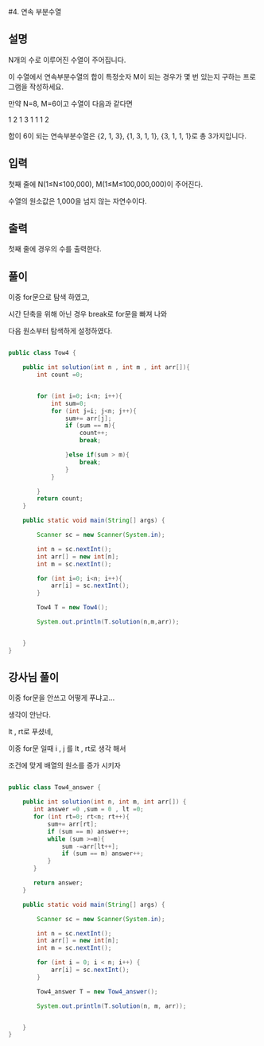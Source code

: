 #4. 연속 부분수열

## 설명

N개의 수로 이루어진 수열이 주어집니다.

이 수열에서 연속부분수열의 합이 특정숫자 M이 되는 경우가 몇 번 있는지 구하는 프로그램을 작성하세요.

만약 N=8, M=6이고 수열이 다음과 같다면

1 2 1 3 1 1 1 2

합이 6이 되는 연속부분수열은 {2, 1, 3}, {1, 3, 1, 1}, {3, 1, 1, 1}로 총 3가지입니다.


## 입력
첫째 줄에 N(1≤N≤100,000), M(1≤M≤100,000,000)이 주어진다.

수열의 원소값은 1,000을 넘지 않는 자연수이다.


## 출력
첫째 줄에 경우의 수를 출력한다.

## 풀이

이중 for문으로 탐색 하였고,

시간 단축을 위해 아닌 경우 break로 for문을 빠져 나와

다음 원소부터 탐색하게 설정하였다.

```java

public class Tow4 {

    public int solution(int n , int m , int arr[]){
        int count =0;


        for (int i=0; i<n; i++){
            int sum=0;
            for (int j=i; j<n; j++){
                sum+= arr[j];
                if (sum == m){
                    count++;
                    break;

                }else if(sum > m){
                    break;
                }
            }

        }
        return count;
    }

    public static void main(String[] args) {

        Scanner sc = new Scanner(System.in);

        int n = sc.nextInt();
        int arr[] = new int[n];
        int m = sc.nextInt();

        for (int i=0; i<n; i++){
            arr[i] = sc.nextInt();
        }

        Tow4 T = new Tow4();

        System.out.println(T.solution(n,m,arr));


    }
}

```

## 강사님 풀이

이중 for문을 안쓰고 어떻게 푸냐고...

생각이 안난다.

lt , rt로 푸셨네,

이중 for문 일때 i , j 를  lt , rt로 생각 해서

조건에 맞게 배열의 원소를 증가 시키자

```java

public class Tow4_answer {

    public int solution(int n, int m, int arr[]) {
       int answer =0 ,sum = 0 , lt =0;
       for (int rt=0; rt<n; rt++){
           sum+= arr[rt];
           if (sum == m) answer++;
           while (sum >=m){
               sum -=arr[lt++];
               if (sum == m) answer++;
           }
       }

       return answer;
    }

    public static void main(String[] args) {

        Scanner sc = new Scanner(System.in);

        int n = sc.nextInt();
        int arr[] = new int[n];
        int m = sc.nextInt();

        for (int i = 0; i < n; i++) {
            arr[i] = sc.nextInt();
        }

        Tow4_answer T = new Tow4_answer();

        System.out.println(T.solution(n, m, arr));


    }
}
```